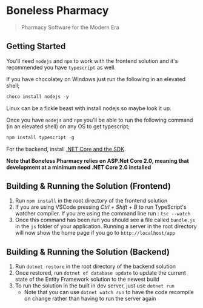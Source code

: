 # Boneless Pharmacy

> Pharmacy Software for the Modern Era

## Getting Started

You'll need `nodejs` and `npm` to work with the frontend solution
and it's recommended you have `typescript` as well.

If you have chocolatey on Windows just run the following in an elevated shell;

```powershell
choco install nodejs -y
```

Linux can be a fickle beast with install nodejs so maybe look it up.

Once you have `nodejs` and `npm` you'll be able to run the following command (in an elevated shell) on any OS
to get typescript;

```powershell
npm install typescript -g
``` 

For the backend, install [.NET Core and the SDK](https://www.microsoft.com/net/core#windowscmd).

**Note that Boneless Pharmacy relies on ASP.Net Core 2.0, meaning that development at a minimum need .NET Core 2.0 installed**

## Building & Running the Solution (Frontend)

1. Run `npm install` in the root directory of the  frontend solution 
2. If you are using VSCode pressing *Ctrl + Shift + B* to run TypeScript's watcher compiler. If you are using the command line run : `tsc --watch`
3. Once this command has been run you should see a file called `bundle.js` in the `js` folder of your application. Running a server in the root directory will now show the home page if you go to `http://localhost/app`

## Building & Running the Solution (Backend)

1. Run `dotnet restore` in the root directory of the backend solution
2. Once restored, run `dotnet ef database update` to update the current state of the Entity Framework solution to the newest build
3. To run the solution in the built in dev server, just use `dotnet run`
    - Note that you can use `dotnet watch run` to have the code recompile on change rather than having to run the server again
    
